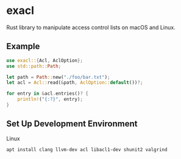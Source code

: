 # exacl

Rust library to manipulate access control lists on macOS and Linux.

## Example

```rust
use exacl::{Acl, AclOption};
use std::path::Path;

let path = Path::new("./foo/bar.txt");
let acl = Acl::read(&path, AclOption::default())?;

for entry in &acl.entries()? {
    println!("{:?}", entry);
}
```

## Set Up Development Environment

Linux

```sh
apt install clang llvm-dev acl libacl1-dev shunit2 valgrind
```
